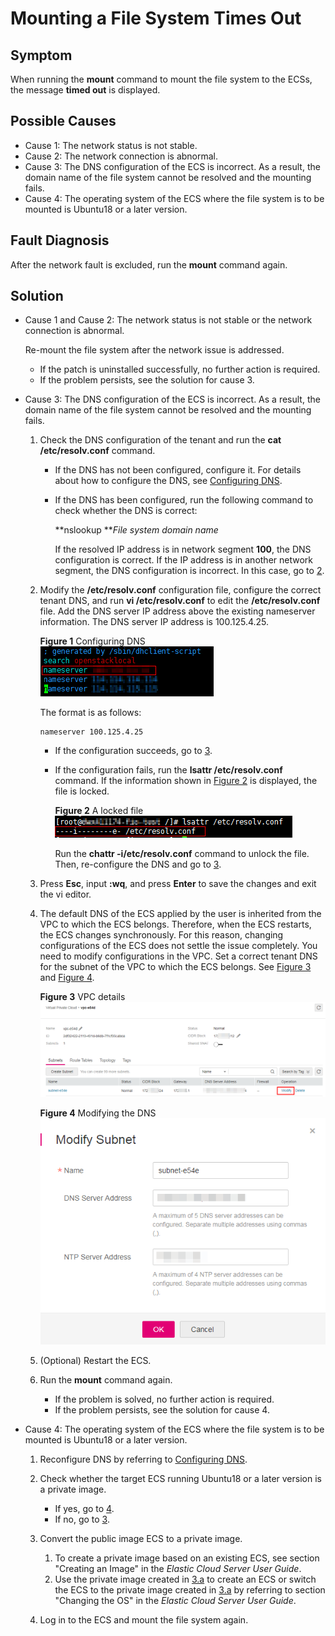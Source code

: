 # Mounting a File System Times Out<a name="EN-US_TOPIC_0037934210"></a>

## Symptom<a name="section41158684111639"></a>

When running the  **mount**  command to mount the file system to the ECSs, the message  **timed out**  is displayed.

## Possible Causes<a name="section31326994111720"></a>

-   Cause 1: The network status is not stable.
-   Cause 2: The network connection is abnormal.
-   Cause 3: The DNS configuration of the ECS is incorrect. As a result, the domain name of the file system cannot be resolved and the mounting fails.
-   Cause 4: The operating system of the ECS where the file system is to be mounted is Ubuntu18 or a later version.

## Fault Diagnosis<a name="section34776262111735"></a>

After the network fault is excluded, run the  **mount**  command again.

## Solution<a name="section31191225111737"></a>

-   Cause 1 and Cause 2: The network status is not stable or the network connection is abnormal.

    Re-mount the file system after the network issue is addressed.

    -   If the patch is uninstalled successfully, no further action is required.
    -   If the problem persists, see the solution for cause 3.

-   Cause 3: The DNS configuration of the ECS is incorrect. As a result, the domain name of the file system cannot be resolved and the mounting fails.
    1.  Check the DNS configuration of the tenant and run the  **cat /etc/resolv.conf**  command.
        -   If the DNS has not been configured, configure it. For details about how to configure the DNS, see  [Configuring DNS](configuring-dns.md).
        -   If the DNS has been configured, run the following command to check whether the DNS is correct:

            **nslookup **_File system domain name_

            If the resolved IP address is in network segment  **100**, the DNS configuration is correct. If the IP address is in another network segment, the DNS configuration is incorrect. In this case, go to  [2](#li19881703916).

    2.  <a name="li19881703916"></a>Modify the  **/etc/resolv.conf**  configuration file, configure the correct tenant DNS, and run  **vi /etc/resolv.conf**  to edit the  **/etc/resolv.conf**  file. Add the DNS server IP address above the existing nameserver information.  The DNS server IP address is 100.125.4.25.

        **Figure  1**  Configuring DNS<a name="fig42120175393"></a>  
        ![](figures/configuring-dns-6.png "configuring-dns-6")

        The format is as follows:

        ```
        nameserver 100.125.4.25
        ```

        -   If the configuration succeeds, go to  [3](#li1340101763913).
        -   If the configuration fails, run the  **lsattr /etc/resolv.conf**  command. If the information shown in  [Figure 2](#fig93781793919)  is displayed, the file is locked.

            **Figure  2**  A locked file<a name="fig93781793919"></a>  
            ![](figures/a-locked-file-7.png "a-locked-file-7")

            Run the  **chattr -i/etc/resolv.conf**  command to unlock the file. Then, re-configure the DNS and go to  [3](#li1340101763913).

    3.  <a name="li1340101763913"></a>Press  **Esc**, input  **:wq**, and press  **Enter**  to save the changes and exit the vi editor.
    4.  The default DNS of the ECS applied by the user is inherited from the VPC to which the ECS belongs. Therefore, when the ECS restarts, the ECS changes synchronously. For this reason, changing configurations of the ECS does not settle the issue completely. You need to modify configurations in the VPC. Set a correct tenant DNS for the subnet of the VPC to which the ECS belongs. See  [Figure 3](#fig155441710394)  and  [Figure 4](#fig056217113912).

        **Figure  3**  VPC details<a name="fig155441710394"></a>  
        ![](figures/vpc-details.png "vpc-details")

        **Figure  4**  Modifying the DNS<a name="fig056217113912"></a>  
        ![](figures/modifying-the-dns.png "modifying-the-dns")

    5.  \(Optional\) Restart the ECS.
    6.  Run the  **mount**  command again.
        -   If the problem is solved, no further action is required.
        -   If the problem persists, see the solution for cause 4.


-   Cause 4: The operating system of the ECS where the file system is to be mounted is Ubuntu18 or a later version.
    1.  Reconfigure DNS by referring to  [Configuring DNS](configuring-dns.md).
    2.  Check whether the target ECS running Ubuntu18 or a later version is a private image.
        -   If yes, go to  [4](#li199471275217).
        -   If no, go to  [3](#li107041047680).

    3.  <a name="li107041047680"></a>Convert the public image ECS to a private image.
        1.  <a name="li57046472083"></a>To create a private image based on an existing ECS, see section "Creating an Image" in the  _Elastic Cloud Server User Guide_.
        2.  Use the private image created in  [3.a](#li57046472083)  to create an ECS or switch the ECS to the private image created in  [3.a](#li57046472083)  by referring to section "Changing the OS" in the  _Elastic Cloud Server User Guide_.

    4.  <a name="li199471275217"></a>Log in to the ECS and mount the file system again.


